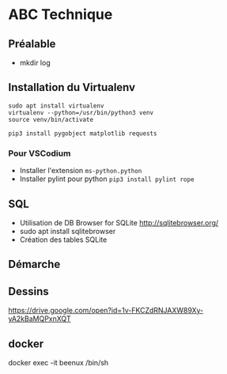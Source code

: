 # ABC Technique

## Préalable
- mkdir log

## Installation du Virtualenv
```shell
sudo apt install virtualenv
virtualenv --python=/usr/bin/python3 venv
source venv/bin/activate

pip3 install pygobject matplotlib requests

```
### Pour VSCodium
- Installer l'extension ```ms-python.python```
- Installer pylint pour python ```pip3 install pylint rope```

## SQL
- Utilisation de DB Browser for SQLite http://sqlitebrowser.org/
- sudo apt install sqlitebrowser
- Création des tables SQLite

## Démarche

## Dessins
https://drive.google.com/open?id=1v-FKCZdRNJAXW89Xy-yA2kBaMQPxnXQT

## docker
docker exec -it beenux /bin/sh